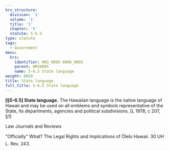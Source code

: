 ```yaml
---
hrs_structure:
  division: '1'
  volume: '1'
  title: '1'
  chapter: '5'
  statute: 5-6.5
type: statute
tags:
  - Government
menu:
  hrs:
    identifier: HRS_0005-0006_0005
    parent: HRS0005
    name: 5-6.5 State language
weight: 8020
title: State language
full_title: 5-6.5 State language
---
```

**[§5-6.5] State language.** The Hawaiian language is the native language of Hawaii and may be used on all emblems and symbols representative of the State, its departments, agencies and political subdivisions. [L 1978, c 207, §1]

Law Journals and Reviews

"Officially" What? The Legal Rights and Implications of Ōlelo Hawaii. 30 UH L. Rev. 243.